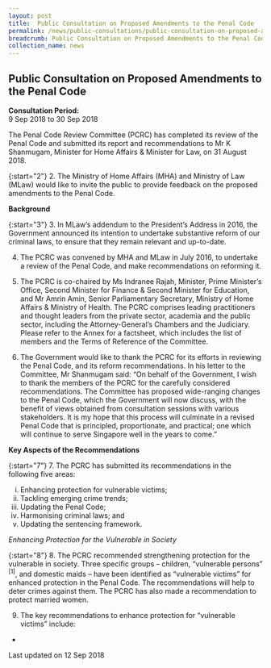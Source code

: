 ```yaml
---
layout: post
title:  Public Consultation on Proposed Amendments to the Penal Code
permalink: /news/public-consultations/public-consultation-on-proposed-amendments-to-the-penal-code/
breadcrumb: Public Consultation on Proposed Amendments to the Penal Code
collection_name: news
---
```


Public Consultation on Proposed Amendments to the Penal Code
---

**Consultation Period:**  
9 Sep 2018 to 30 Sep 2018

The Penal Code Review Committee (PCRC) has completed its review of the Penal Code and submitted its report and recommendations to Mr K Shanmugam, Minister for Home Affairs & Minister for Law, on 31 August 2018.

{:start="2"}
2. The Ministry of Home Affairs (MHA) and Ministry of Law (MLaw) would like to invite the public to provide feedback on the proposed amendments to the Penal Code.

**Background**

{:start="3"}
3. In MLaw’s addendum to the President’s Address in 2016, the Government announced its intention to undertake substantive reform of our criminal laws, to ensure that they remain relevant and up-to-date.

4. The PCRC was convened by MHA and MLaw in July 2016, to undertake a review of the Penal Code, and make recommendations on reforming it.

5. The PCRC is co-chaired by Ms Indranee Rajah, Minister, Prime Minister’s Office, Second Minister for Finance & Second Minister for Education, and Mr Amrin Amin, Senior Parliamentary Secretary, Ministry of Home Affairs & Ministry of Health. The PCRC comprises leading practitioners and thought leaders from the private sector, academia and the public sector, including the Attorney-General’s Chambers and the Judiciary. Please refer to the Annex for a factsheet, which includes the list of members and the Terms of Reference of the Committee.

6. The Government would like to thank the PCRC for its efforts in reviewing the Penal Code, and its reform recommendations. In his letter to the Committee, Mr Shanmugam said: “On behalf of the Government, I wish to thank the members of the PCRC for the carefully considered recommendations. The Committee has proposed wide-ranging changes to the Penal Code, which the Government will now discuss, with the benefit of views obtained from consultation sessions with various stakeholders.  It is my hope that this process will culminate in a revised Penal Code that is principled, proportionate, and practical; one which will continue to serve Singapore well in the years to come.”

**Key Aspects of the Recommendations**

{:start="7"}
7. The PCRC has submitted its recommendations in the following five areas:

<ol style="list-style-type: lower-roman">
<li>Enhancing protection for vulnerable victims;</li>
<li>Tackling emerging crime trends;</li>
<li>Updating the Penal Code;</li>
<li>Harmonising criminal laws; and</li>
<li>Updating the sentencing framework.</li>
</ol>

<i>Enhancing Protection for the Vulnerable in Society</i>

{:start="8"}
8. The PCRC recommended strengthening protection for the vulnerable in society. Three specific groups – children, “vulnerable persons” <sup>[1]</sup>, and domestic maids – have been identified as “vulnerable victims” for enhanced protection in the Penal Code. The recommendations will help to deter crimes against them.  The PCRC has also made a recommendation to protect married women.

9. The key recommendations to enhance protection for “vulnerable victims” include:

<ul>
<li></li>
</ul>
<p class="right-side-updated">Last updated on 12 Sep 2018</p>
